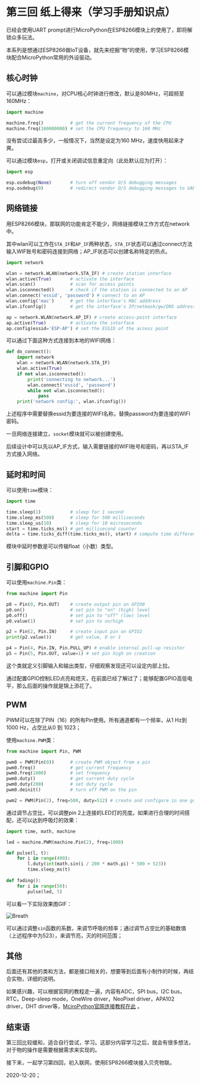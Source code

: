 # 第三回 纸上得来（学习手册知识点）

已经会使用UART prompt进行MicroPython在ESP8266模块上的使用了，即将解锁众多玩法。

本系列是想通过ESP8266做IoT设备，就先来挖掘“物”的使用，学习ESP8266模块配合MicroPython常用的外设驱动。

## 核心时钟

可以通过模块`machine`，对CPU核心时钟进行修改，默认是80MHz，可超频至160MHz：

```python
import machine

machine.freq()          # get the current frequency of the CPU
machine.freq(160000000) # set the CPU frequency to 160 MHz
```

没有尝试过最高多少，一般情况下，当然是设定为160 MHz，速度快用起来才爽。

可以通过模块`esp`，打开或关闭调试信息重定向（此处默认应为打开）：

```python
import esp

esp.osdebug(None)       # turn off vendor O/S debugging messages
esp.osdebug(0)          # redirect vendor O/S debugging messages to UART(0)
```

## 网络链接

用ESP8266模块，那联网的功能肯定不能少，网络链接模块工作方式在network中。

其中wlan可以工作在`STA_IF`和`AP_IF`两种状态，`STA_IF`状态可以通过connect方法输入WIF账号和密码连接到网络；AP_IF状态可以创建名称特定的热点。

```python
import network

wlan = network.WLAN(network.STA_IF) # create station interface
wlan.active(True)       # activate the interface
wlan.scan()             # scan for access points
wlan.isconnected()      # check if the station is connected to an AP
wlan.connect('essid', 'password') # connect to an AP
wlan.config('mac')      # get the interface's MAC adddress
wlan.ifconfig()         # get the interface's IP/netmask/gw/DNS addresses

ap = network.WLAN(network.AP_IF) # create access-point interface
ap.active(True)         # activate the interface
ap.config(essid='ESP-AP') # set the ESSID of the access point
```

可以通过下面这种方式连接到本地的WIFI网络：

```python
def do_connect():
    import network
    wlan = network.WLAN(network.STA_IF)
    wlan.active(True)
    if not wlan.isconnected():
        print('connecting to network...')
        wlan.connect('essid', 'password')
        while not wlan.isconnected():
            pass
    print('network config:', wlan.ifconfig())
```

上述程序中需要替换essid为要连接的WIFI名称，替换password为要连接的WIFI密码。

一旦网络连接建立，`socket`模块就可以被创建使用。

后续设计中可以先以AP_IF方式，输入需要链接的WIFI账号和密码，再以STA_IF方式接入网络。

## 延时和时间

可以使用`time`模块：

```python
import time

time.sleep(1)           # sleep for 1 second
time.sleep_ms(500)      # sleep for 500 milliseconds
time.sleep_us(10)       # sleep for 10 microseconds
start = time.ticks_ms() # get millisecond counter
delta = time.ticks_diff(time.ticks_ms(), start) # compute time difference
```

模块中延时参数是可以传输float（小数）类型。

## 引脚和GPIO

可以使用`machine.Pin`类：

```python
from machine import Pin

p0 = Pin(0, Pin.OUT)    # create output pin on GPIO0
p0.on()                 # set pin to "on" (high) level
p0.off()                # set pin to "off" (low) level
p0.value(1)             # set pin to on/high

p2 = Pin(2, Pin.IN)     # create input pin on GPIO2
print(p2.value())       # get value, 0 or 1

p4 = Pin(4, Pin.IN, Pin.PULL_UP) # enable internal pull-up resistor
p5 = Pin(5, Pin.OUT, value=1) # set pin high on creation
```

这个类就定义引脚输入和输出类型，仔细观察发现还可以设定内部上拉。

通过配置GPIO控制LED点亮和熄灭，在前面已经了解过了；能够配置GPIO高低电平，那么后面的操作就是锦上添花了。

## PWM

PWM可以在除了PIN（16）的所有Pin使用。所有通道都有一个频率，从1 Hz到1000 Hz，占空比从0 到 1023；

使用`machine.PWM`类：

```python
from machine import Pin, PWM

pwm0 = PWM(Pin(0))      # create PWM object from a pin
pwm0.freq()             # get current frequency
pwm0.freq(1000)         # set frequency
pwm0.duty()             # get current duty cycle
pwm0.duty(200)          # set duty cycle
pwm0.deinit()           # turn off PWM on the pin

pwm2 = PWM(Pin(2), freq=500, duty=512) # create and configure in one go
```

通过调节占空比，可以调整pin 2上连接的LED灯的亮度。如果进行合理的时间搭配，还可以达到呼吸灯的效果：

```python
import time, math, machine

led = machine.PWM(machine.Pin(2), freq=1000)

def pulse(l, t):
    for i in range(400):
        l.duty(int(math.sin(i / 200 * math.pi) * 500 + 523))
        time.sleep_ms(t)
        
def fading():
    for i in range(50):
    	pulse(led, 5)
```

可以看一下实际效果图GIF：

![Breath](https://i.loli.net/2020/12/20/gKkMG6HviVQz8xF.gif)

可以通过调整`sin`函数的系数，来调节呼吸的频率；通过调节占空比的基础数值（上述程序中为523），来调节亮，灭的时间范围；

## 其他

后面还有其他的类和方法，都是接口相关的，想要等到后面有小制作的时候，再结合实物，详细的说明。

如果感兴趣，可以根据官网的教程走一遍，内容有ADC，SPI bus，I2C bus，RTC，Deep-sleep mode，OneWire driver，NeoPixel driver，APA102 driver，DHT dirver等，[MciroPython官网连接教程在此](http://docs.micropython.org/en/latest/esp8266/quickref.html#adc-analog-to-digital-conversion) 。

## 结束语

第三回比较缓和，适合自行尝试，学习。这部分内容学习之后，就会有很多想法，对于物的操作是需要根据需求来实现的。

接下来，一起学习第四回，初入联网，使用ESP8266模块接入贝壳物联。

2020-12-20；
